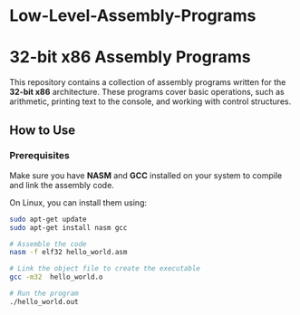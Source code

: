 # Low-Level-Assembly-Programs
# 32-bit x86 Assembly Programs

This repository contains a collection of assembly programs written for the **32-bit x86** architecture. These programs cover basic operations, such as arithmetic, printing text to the console, and working with control structures.



## How to Use

### Prerequisites
Make sure you have **NASM** and **GCC** installed on your system to compile and link the assembly code.

On Linux, you can install them using:
```bash
sudo apt-get update
sudo apt-get install nasm gcc

# Assemble the code
nasm -f elf32 hello_world.asm 

# Link the object file to create the executable
gcc -m32  hello_world.o

# Run the program
./hello_world.out

